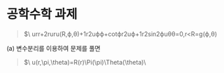 # 공학수학 과제

 >$\ urr+2ruru(R,ϕ,θ)+1r2uϕϕ+cotϕr2uϕ+1r2sin2ϕuθθ=0,r<R=g(ϕ,θ)

 (a) 변수분리를 이용하여 문제를 풀면
 >$\ u(r,\pi,\theta)=R(r)\Pi(\pi)\Theta(\theta)\\

